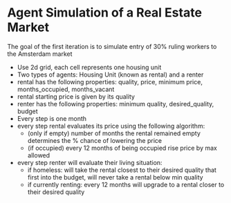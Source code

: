 # Agent Simulation of a Real Estate Market
The goal of the first iteration is to simulate entry of 30% ruling workers to the Amsterdam market
- Use 2d grid, each cell represents one housing unit
- Two types of agents: Housing Unit (known as rental) and a renter
- rental has the following properties: quality, price, minimum price, months_occupied, months_vacant
- rental starting price is given by its quality
- renter has the following properties: minimum quality, desired_quality, budget
- Every step is one month
- every step rental evaluates its price using the following algorithm:
    - (only if empty) number of months the rental remained empty determines the % chance of lowering the price
    - (if occupied) every 12 months of being occupied rise price by max allowed
- every step renter will evaluate their living situation:
    - if homeless: will take the rental closest to their desired quality that first into the budget, will never take a rental below min quality
    - if currently renting: every 12 months will upgrade to a rental closer to their desired quality